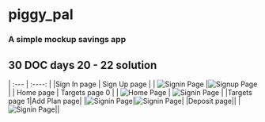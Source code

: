 # piggy_pal

### A simple mockup savings app

## 30 DOC days 20 - 22 solution


| :---        |    :----:   |
|Sign In page | Sign Up page |
| ![Signin Page](screenshots/signin.png) |![Signup Page](screenshots/signup.png)|
|   Home page   |      Targets page 0       |
| ![Home Page](screenshots/home.png) | ![Signin Page](screenshots/targets0.png) |
|Targets page 1|Add Plan page|
|![Signin Page](screenshots/targets.png)|![Signin Page](screenshots/addplan.png)|
|Deposit page||
|![Signin Page](screenshots/deposit.png)||



### 


